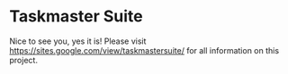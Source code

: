 # Taskmaster Suite
Nice to see you, yes it is! Please visit https://sites.google.com/view/taskmastersuite/ for all information on this project.